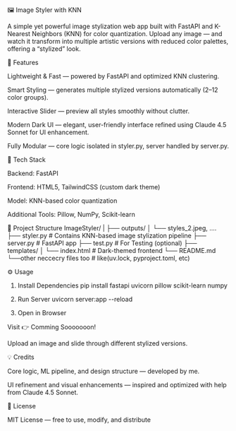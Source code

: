 🖼️ Image Styler with KNN

A simple yet powerful image stylization web app built with FastAPI and K-Nearest Neighbors (KNN) for color quantization.
Upload any image — and watch it transform into multiple artistic versions with reduced color palettes, offering a “stylized” look.

🚀 Features

Lightweight & Fast — powered by FastAPI and optimized KNN clustering.

Smart Styling — generates multiple stylized versions automatically (2–12 color groups).

Interactive Slider — preview all styles smoothly without clutter.

Modern Dark UI — elegant, user-friendly interface refined using Claude 4.5 Sonnet for UI enhancement.

Fully Modular — core logic isolated in styler.py, server handled by server.py.

🧠 Tech Stack

Backend: FastAPI

Frontend: HTML5, TailwindCSS (custom dark theme)

Model: KNN-based color quantization

Additional Tools: Pillow, NumPy, Scikit-learn

📂 Project Structure
ImageStyler/
|
├── outputs/
│   └── styles_2.jpeg, ....
├── styler.py         # Contains KNN-based image stylization pipeline
├── server.py         # FastAPI app
├── test.py           # For Testing (optional)
├── templates/
│   └── index.html    # Dark-themed frontend
└── README.md
└──other neccecry files too # like(uv.lock, pyproject.toml, etc)

⚙️ Usage
1. Install Dependencies
pip install fastapi uvicorn pillow scikit-learn numpy

2. Run Server
uvicorn server:app --reload

3. Open in Browser

Visit 👉 Comming Sooooooon!

Upload an image and slide through different stylized versions.

💡 Credits

Core logic, ML pipeline, and design structure — developed by me.

UI refinement and visual enhancements — inspired and optimized with help from Claude 4.5 Sonnet.

🧾 License

MIT License — free to use, modify, and distribute
